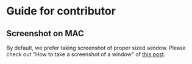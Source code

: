 # Guide for contributor

## Screenshot on MAC

By default, we prefer taking screenshot of proper sized window. Please check out "How to take a screenshot of a window" of [this post](https://support.apple.com/en-hk/HT201361).

